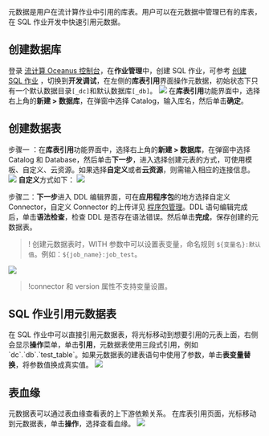 ﻿元数据是用户在流计算作业中引用的库表。用户可以在元数据中管理已有的库表，在 SQL 作业开发中快速引用元数据。

## 创建数据库
登录 [流计算 Oceanus 控制台](https://console.cloud.tencent.com/oceanus )，在**作业管理**中，创建 SQL 作业，可参考 [创建 SQL 作业](https://cloud.tencent.com/document/product/849/48301) ，切换到**开发调试**，在左侧的**库表引用**界面操作元数据，初始状态下只有一个默认数据目录`[_dc]`和默认数据库`[_db]`。
![](https://main.qcloudimg.com/raw/1e71fd637b9fc7c3e23469d770c9d4c1.png)
在**库表引用**功能界面中，选择右上角的**新建 > 数据库**，在弹窗中选择 Catalog，输入库名，然后单击**确定**。

## 创建数据表
步骤一 ：在**库表引用**功能界面中，选择右上角的**新建 > 数据库**，在弹窗中选择 Catalog 和 Database，然后单击**下一步**，进入选择创建元表的方式，可使用模板、自定义、云资源。如果选择**自定义**或者**云资源**，则需输入相应的连接信息。
![](https://main.qcloudimg.com/raw/2e7412382270d27a89c2fcd2df546626.png)
**自定义**方式如下：
![](https://main.qcloudimg.com/raw/024543a550cd2d0a89b8a85c21d8ed97.png)

步骤二：**下一步**进入 DDL 编辑界面，可在**应用程序包**的地方选择自定义 Connector，自定义 Connector 的上传详见 [程序包管理](https://cloud.tencent.com/document/product/849/48295)。DDL 语句编辑完成后，单击**语法检查**，检查 DDL 是否存在语法错误。然后单击**完成**，保存创建的元数据表。

>! 创建元数据表时，WITH 参数中可以设置表变量，命名规则 `${变量名}:默认值`。例如：`${job_name}:job_test`。

 ![](https://main.qcloudimg.com/raw/7d0ef46e78d3596962c8c5a9ac387e8e.png)

>!connector 和 version 属性不支持变量设置。

## SQL 作业引用元数据表
在 SQL 作业中可以直接引用元数据表，将光标移动到想要引用的元表上面，右侧会显示**操作**菜单，单击**引用**，元数据表使用三段式引用，例如\`dc\`.\`db\`.\`test_table\`。如果元数据表的建表语句中使用了参数，单击**表变量替换**，将参数值换成真实值。
![](https://main.qcloudimg.com/raw/4f3ce3427f059d31b2f78ca29c5bfb40.png)

## 表血缘
元数据表可以通过表血缘查看表的上下游依赖关系。 在库表引用页面，光标移动到元数据表，单击**操作**，选择查看血缘。
![](https://qcloudimg.tencent-cloud.cn/raw/3d8b2c9be1ed263eabf8fea0e78648e7.png)

